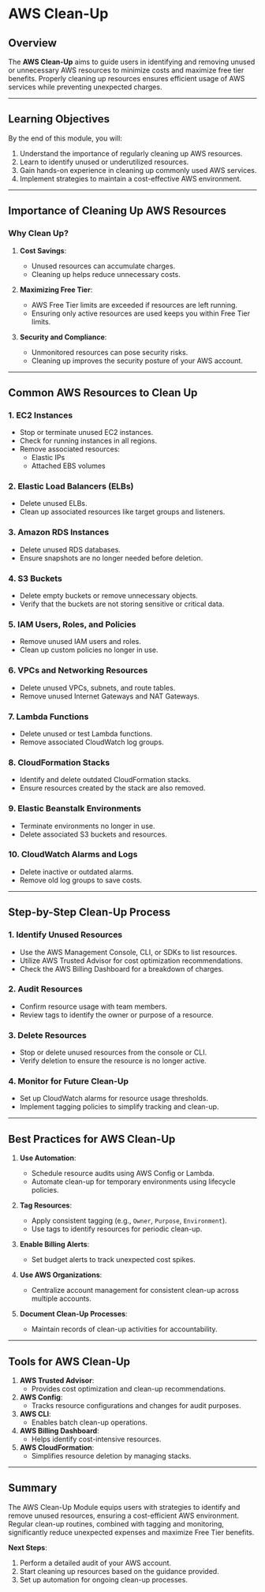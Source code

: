 # AWS Clean-Up

## Overview

The **AWS Clean-Up** aims to guide users in identifying and removing unused or unnecessary AWS resources to minimize costs and maximize free tier benefits. Properly cleaning up resources ensures efficient usage of AWS services while preventing unexpected charges.

---

## Learning Objectives

By the end of this module, you will:

1. Understand the importance of regularly cleaning up AWS resources.
2. Learn to identify unused or underutilized resources.
3. Gain hands-on experience in cleaning up commonly used AWS services.
4. Implement strategies to maintain a cost-effective AWS environment.

---

## Importance of Cleaning Up AWS Resources

### Why Clean Up?

1. **Cost Savings**:
   - Unused resources can accumulate charges.
   - Cleaning up helps reduce unnecessary costs.

2. **Maximizing Free Tier**:
   - AWS Free Tier limits are exceeded if resources are left running.
   - Ensuring only active resources are used keeps you within Free Tier limits.

3. **Security and Compliance**:
   - Unmonitored resources can pose security risks.
   - Cleaning up improves the security posture of your AWS account.

---

## Common AWS Resources to Clean Up

### 1. **EC2 Instances**
   - Stop or terminate unused EC2 instances.
   - Check for running instances in all regions.
   - Remove associated resources:
     - Elastic IPs
     - Attached EBS volumes

### 2. **Elastic Load Balancers (ELBs)**
   - Delete unused ELBs.
   - Clean up associated resources like target groups and listeners.

### 3. **Amazon RDS Instances**
   - Delete unused RDS databases.
   - Ensure snapshots are no longer needed before deletion.

### 4. **S3 Buckets**
   - Delete empty buckets or remove unnecessary objects.
   - Verify that the buckets are not storing sensitive or critical data.

### 5. **IAM Users, Roles, and Policies**
   - Remove unused IAM users and roles.
   - Clean up custom policies no longer in use.

### 6. **VPCs and Networking Resources**
   - Delete unused VPCs, subnets, and route tables.
   - Remove unused Internet Gateways and NAT Gateways.

### 7. **Lambda Functions**
   - Delete unused or test Lambda functions.
   - Remove associated CloudWatch log groups.

### 8. **CloudFormation Stacks**
   - Identify and delete outdated CloudFormation stacks.
   - Ensure resources created by the stack are also removed.

### 9. **Elastic Beanstalk Environments**
   - Terminate environments no longer in use.
   - Delete associated S3 buckets and resources.

### 10. **CloudWatch Alarms and Logs**
   - Delete inactive or outdated alarms.
   - Remove old log groups to save costs.

---

## Step-by-Step Clean-Up Process

### 1. **Identify Unused Resources**
   - Use the AWS Management Console, CLI, or SDKs to list resources.
   - Utilize AWS Trusted Advisor for cost optimization recommendations.
   - Check the AWS Billing Dashboard for a breakdown of charges.

### 2. **Audit Resources**
   - Confirm resource usage with team members.
   - Review tags to identify the owner or purpose of a resource.

### 3. **Delete Resources**
   - Stop or delete unused resources from the console or CLI.
   - Verify deletion to ensure the resource is no longer active.

### 4. **Monitor for Future Clean-Up**
   - Set up CloudWatch alarms for resource usage thresholds.
   - Implement tagging policies to simplify tracking and clean-up.

---

## Best Practices for AWS Clean-Up

1. **Use Automation**:
   - Schedule resource audits using AWS Config or Lambda.
   - Automate clean-up for temporary environments using lifecycle policies.

2. **Tag Resources**:
   - Apply consistent tagging (e.g., `Owner`, `Purpose`, `Environment`).
   - Use tags to identify resources for periodic clean-up.

3. **Enable Billing Alerts**:
   - Set budget alerts to track unexpected cost spikes.

4. **Use AWS Organizations**:
   - Centralize account management for consistent clean-up across multiple accounts.

5. **Document Clean-Up Processes**:
   - Maintain records of clean-up activities for accountability.

---

## Tools for AWS Clean-Up

1. **AWS Trusted Advisor**:
   - Provides cost optimization and clean-up recommendations.
2. **AWS Config**:
   - Tracks resource configurations and changes for audit purposes.
3. **AWS CLI**:
   - Enables batch clean-up operations.
4. **AWS Billing Dashboard**:
   - Helps identify cost-intensive resources.
5. **AWS CloudFormation**:
   - Simplifies resource deletion by managing stacks.

---

## Summary

The AWS Clean-Up Module equips users with strategies to identify and remove unused resources, ensuring a cost-efficient AWS environment. Regular clean-up routines, combined with tagging and monitoring, significantly reduce unexpected expenses and maximize Free Tier benefits.

**Next Steps**:
1. Perform a detailed audit of your AWS account.
2. Start cleaning up resources based on the guidance provided.
3. Set up automation for ongoing clean-up processes.
